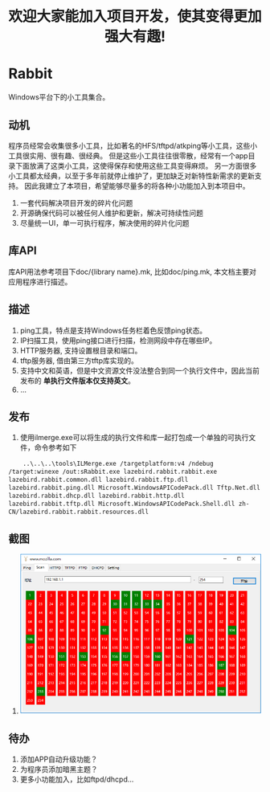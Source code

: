 
# <center>欢迎大家能加入项目开发，使其变得更加强大有趣!</center>

# Rabbit
Windows平台下的小工具集合。

## 动机
程序员经常会收集很多小工具，比如著名的HFS/tftpd/atkping等小工具，这些小工具很实用、很有趣、很经典。
但是这些小工具往往很零散，经常有一个app目录下面放满了这类小工具，这使得保存和使用这些工具变得麻烦。
另一方面很多小工具都太经典，以至于多年前就停止维护了，更加缺乏对新特性新需求的更新支持。
因此我建立了本项目，希望能够尽量多的将各种小功能加入到本项目中。
1. 一套代码解决项目开发的碎片化问题
2. 开源确保代码可以被任何人维护和更新，解决可持续性问题
3. 尽量统一UI，单一可执行程序，解决使用的碎片化问题

## 库API
库API用法参考项目下doc/{library name}.mk, 比如doc/ping.mk, 本文档主要对应用程序进行描述。

## 描述
1. ping工具，特点是支持Windows任务栏着色反馈ping状态。
2. IP扫描工具，使用ping接口进行扫描，检测网段中存在哪些IP。
3. HTTP服务器, 支持设置根目录和端口。
4. tftp服务器, 借由第三方tftp库实现的。
5. 支持中文和英语，但是中文资源文件没法整合到同一个执行文件中，因此当前发布的 **单执行文件版本仅支持英文**。
6. ...

## 发布
1. 使用ilmerge.exe可以将生成的执行文件和库一起打包成一个单独的可执行文件，命令参考如下
```
	..\..\..\tools\ILMerge.exe /targetplatform:v4 /ndebug /target:winexe /out:sRabbit.exe lazebird.rabbit.rabbit.exe lazebird.rabbit.common.dll lazebird.rabbit.ftp.dll lazebird.rabbit.ping.dll Microsoft.WindowsAPICodePack.dll Tftp.Net.dll lazebird.rabbit.dhcp.dll lazebird.rabbit.http.dll lazebird.rabbit.tftp.dll Microsoft.WindowsAPICodePack.Shell.dll zh-CN/lazebird.rabbit.rabbit.resources.dll
```

## 截图
1. ![Alt ?](./Screenshots.PNG)  

## 待办
1. 添加APP自动升级功能？
2. 为程序员添加暗黑主题？
3. 更多小功能加入，比如ftpd/dhcpd...
